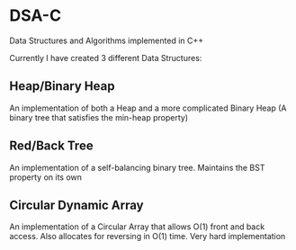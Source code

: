 # DSA-C
Data Structures and Algorithms implemented in C++

Currently I have created 3 different Data Structures:

## Heap/Binary Heap  
An implementation of both a Heap and a more complicated Binary Heap (A binary tree that satisfies the min-heap property)

## Red/Back Tree
An implementation of a self-balancing binary tree. Maintains the BST property on its own

## Circular Dynamic Array
An implementation of a Circular Array that allows O(1) front and back access. Also allocates for reversing in O(1) time. 
Very hard implementation

